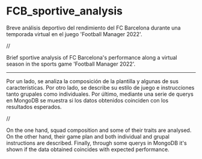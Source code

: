 # FCB_sportive_analysis
Breve análisis deportivo del rendimiento del FC Barcelona durante una temporada virtual en el juego 'Football Manager 2022'.

//   

Brief sportive analysis of FC Barcelona's performance along a virtual season in the sports game 'Football Manager 2022'.


------------------------------------------------------------------------------------------------------------------------------------------------------------------------------------


Por un lado, se analiza la composición de la plantilla y algunas de sus características. Por otro lado, se describe su estilo de juego e instrucciones tanto grupales como individuales. Por último, mediante una serie de querys en MongoDB se muestra si los datos obtenidos coinciden con los resultados esperados.

//

On the one hand, squad composition and some of their traits are analysed. On the other hand, their game plan and both individual and grupal instructions are described. Finally, through some querys in MongoDB it's shown if the data obtained coincides with expected performance.

